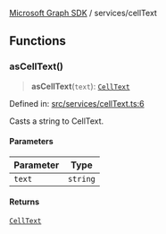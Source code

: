 [Microsoft Graph SDK](../README.md) / services/cellText

## Functions

### asCellText()

> **asCellText**(`text`): [`CellText`](../models/CellText.md#celltext)

Defined in: [src/services/cellText.ts:6](https://github.com/Future-Secure-AI/microsoft-graph/blob/main/src/services/cellText.ts#L6)

Casts a string to CellText.

#### Parameters

| Parameter | Type |
| ------ | ------ |
| `text` | `string` |

#### Returns

[`CellText`](../models/CellText.md#celltext)
